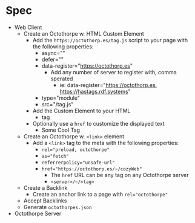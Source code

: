 # Spec

- Web Client
  - Create an Octothorpe w. HTML Custom Element
    - Add the `https://octothorp.es/tag.js` script to your page with the following properties:
      - async=""
      - defer=""
      - data-register="https://octothorp.es"
        - Add any number of server to register with, comma sperated
          - ie: data-register="https://octothorp.es, https://hastags.rdf.systems"
      - type="module"
      - src="<server>/tag.js"
    - Add the Custom Element to your HTML
      - <octo-thorpe>tag</octo-thorpe>
    - Optionally use a `href` to customize the displayed text
      - <octo-thorpe href="tag">Some Cool Tag</octo-thorpe>
  - Create an Octothorpe w. `<link>` element
    - Add a `<link>` tag to the meta with the following properties:
      - `rel="preload, octothorpe"`
      - `as="fetch"`
      - `referrerpolicy="unsafe-url"`
      - `href="https://octothorp.es/~/cozyWeb"`
        - The `href` URL can be any tag on any Octothorpe server
        - `<server>/~/<tag>`
  - Create a Backlink
    - Create an anchor link to a page with `rel="octothorpe"`
  - Accept Backlinks
  - Generate `octothorpes.json`
- Octothorpe Server
